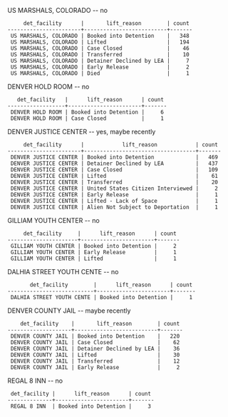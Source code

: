 US MARSHALS, COLORADO -- no

         det_facility      |       lift_reason        | count
    -----------------------+--------------------------+-------
     US MARSHALS, COLORADO | Booked into Detention    |   348
     US MARSHALS, COLORADO | Lifted                   |   194
     US MARSHALS, COLORADO | Case Closed              |    46
     US MARSHALS, COLORADO | Transferred              |    10
     US MARSHALS, COLORADO | Detainer Declined by LEA |     7
     US MARSHALS, COLORADO | Early Release            |     2
     US MARSHALS, COLORADO | Died                     |     1

DENVER HOLD ROOM -- no

       det_facility   |      lift_reason      | count
    ------------------+-----------------------+-------
     DENVER HOLD ROOM | Booked into Detention |     6
     DENVER HOLD ROOM | Case Closed           |     1


DENVER JUSTICE CENTER -- yes, maybe recently

         det_facility      |            lift_reason            | count
    -----------------------+-----------------------------------+-------
     DENVER JUSTICE CENTER | Booked into Detention             |   469
     DENVER JUSTICE CENTER | Detainer Declined by LEA          |   437
     DENVER JUSTICE CENTER | Case Closed                       |   109
     DENVER JUSTICE CENTER | Lifted                            |    61
     DENVER JUSTICE CENTER | Transferred                       |    20
     DENVER JUSTICE CENTER | United States Citizen Interviewed |     2
     DENVER JUSTICE CENTER | Early Release                     |     1
     DENVER JUSTICE CENTER | Lifted - Lack of Space            |     1
     DENVER JUSTICE CENTER | Alien Not Subject to Deportation  |     1

GILLIAM YOUTH CENTER -- no

         det_facility     |      lift_reason      | count
    ----------------------+-----------------------+-------
     GILLIAM YOUTH CENTER | Booked into Detention |     2
     GILLIAM YOUTH CENTER | Early Release         |     1
     GILLIAM YOUTH CENTER | Lifted                |     1


DALHIA STREET YOUTH CENTE -- no

           det_facility        |      lift_reason      | count
    ---------------------------+-----------------------+-------
     DALHIA STREET YOUTH CENTE | Booked into Detention |     1

DENVER COUNTY JAIL -- maybe recently

        det_facility    |       lift_reason        | count
    --------------------+--------------------------+-------
     DENVER COUNTY JAIL | Booked into Detention    |   220
     DENVER COUNTY JAIL | Case Closed              |    62
     DENVER COUNTY JAIL | Detainer Declined by LEA |    36
     DENVER COUNTY JAIL | Lifted                   |    30
     DENVER COUNTY JAIL | Transferred              |    12
     DENVER COUNTY JAIL | Early Release            |     2

REGAL 8 INN -- no

     det_facility |      lift_reason      | count
    --------------+-----------------------+-------
     REGAL 8 INN  | Booked into Detention |     3
